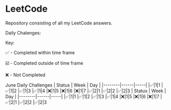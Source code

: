 # LeetCode
Repository consisting of all my LeetCode answers.

Daily Chalenges:

Key:

:white_check_mark: - Completed within time frame

:ballot_box_with_check: - Completed outside of time frame

:x: - Not Completed

June Daily Challenges
| Status | Week | Day |
|--------|------|-----|
|:white_check_mark:|1|1
|:white_check_mark:|1|2
|:white_check_mark:|1|3
|:white_check_mark:|1|4
|:x:|1|5
|:x:|1|6
|:x:|1|7
|:white_check_mark:|2|1
|:white_check_mark:|2|2
|:white_check_mark:|2|3
| Status | Week | Day |
|--------|------|-----|
|:white_check_mark:|1|1
|:white_check_mark:|1|2
|:white_check_mark:|1|3
|:white_check_mark:|1|4
|:x:|1|5
|:x:|1|6
|:x:|1|7
|:white_check_mark:|2|1
|:white_check_mark:|2|2
|:white_check_mark:|2|3
